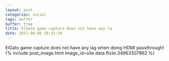 ```yaml
---
layout: post
categories: social
tags: buffer
buffer: true
title: ElGato game capture does not have any la
date: 2017-06-05 19:31:20
---
```

ElGato game capture does not have any lag when doing HDMI passthrough!
{% include post_image.html image_id=site.data.flickr.34963307862 %}

